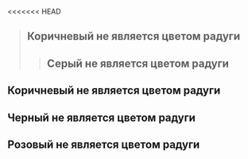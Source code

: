 <<<<<<< HEAD
> ## Коричневый не является цветом радуги ##
>> ## Серый не является цветом радуги ##
## Коричневый не является цветом радуги ##
## Черный не является цветом радуги ##
## Розовый не является цветом радуги ##
